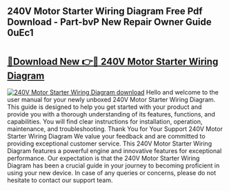 ## 240V Motor Starter Wiring Diagram Free Pdf Download - Part-bvP New Repair Owner Guide 0uEc1

# <h2><a href="http://dfunfgy.blite.top/?on=240V+Motor+Starter+Wiring+Diagram">🔗Download New 👉🔴 240V Motor Starter Wiring Diagram</a></h2>

[![240V Motor Starter Wiring Diagram download](https://i.imgur.com/lujVjoI.png)](http://dfunfgy.blite.top/?on=240V+Motor+Starter+Wiring+Diagram)
Hello and welcome to the user manual for your newly unboxed 240V Motor Starter Wiring Diagram. This guide is designed to help you get started with your product and provide you with a thorough understanding of its features, functions, and capabilities. You will find clear instructions for installation, operation, maintenance, and troubleshooting. Thank You for Your Support 240V Motor Starter Wiring Diagram We value your feedback and are committed to providing exceptional customer service. This 240V Motor Starter Wiring Diagram features a powerful engine and innovative features for exceptional performance. Our expectation is that the 240V Motor Starter Wiring Diagram has been a crucial guide in your journey to becoming proficient in using your new device. In case of any queries or concerns, please do not hesitate to contact our support team.
